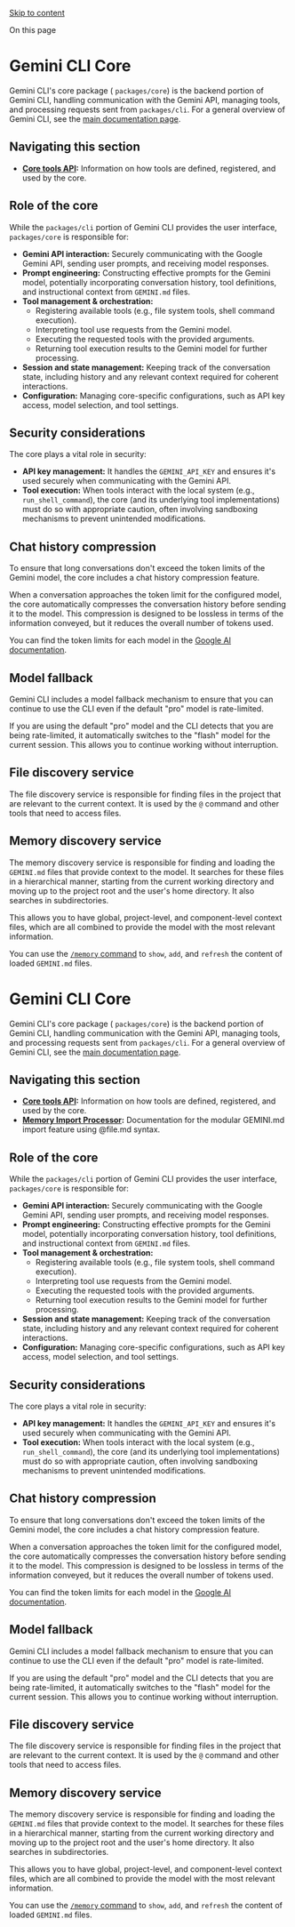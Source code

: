 [Skip to content](https://gemini-cli.xyz/docs/en/core/#VPContent)

On this page

# Gemini CLI Core [​](https://gemini-cli.xyz/docs/en/core/\#gemini-cli-core)

Gemini CLI's core package ( `packages/core`) is the backend portion of Gemini CLI, handling communication with the Gemini API, managing tools, and processing requests sent from `packages/cli`. For a general overview of Gemini CLI, see the [main documentation page](https://gemini-cli.xyz/docs/en/).

## Navigating this section [​](https://gemini-cli.xyz/docs/en/core/\#navigating-this-section)

- **[Core tools API](https://gemini-cli.xyz/docs/en/core/tools-api):** Information on how tools are defined, registered, and used by the core.

## Role of the core [​](https://gemini-cli.xyz/docs/en/core/\#role-of-the-core)

While the `packages/cli` portion of Gemini CLI provides the user interface, `packages/core` is responsible for:

- **Gemini API interaction:** Securely communicating with the Google Gemini API, sending user prompts, and receiving model responses.
- **Prompt engineering:** Constructing effective prompts for the Gemini model, potentially incorporating conversation history, tool definitions, and instructional context from `GEMINI.md` files.
- **Tool management & orchestration:**
  - Registering available tools (e.g., file system tools, shell command execution).
  - Interpreting tool use requests from the Gemini model.
  - Executing the requested tools with the provided arguments.
  - Returning tool execution results to the Gemini model for further processing.
- **Session and state management:** Keeping track of the conversation state, including history and any relevant context required for coherent interactions.
- **Configuration:** Managing core-specific configurations, such as API key access, model selection, and tool settings.

## Security considerations [​](https://gemini-cli.xyz/docs/en/core/\#security-considerations)

The core plays a vital role in security:

- **API key management:** It handles the `GEMINI_API_KEY` and ensures it's used securely when communicating with the Gemini API.
- **Tool execution:** When tools interact with the local system (e.g., `run_shell_command`), the core (and its underlying tool implementations) must do so with appropriate caution, often involving sandboxing mechanisms to prevent unintended modifications.

## Chat history compression [​](https://gemini-cli.xyz/docs/en/core/\#chat-history-compression)

To ensure that long conversations don't exceed the token limits of the Gemini model, the core includes a chat history compression feature.

When a conversation approaches the token limit for the configured model, the core automatically compresses the conversation history before sending it to the model. This compression is designed to be lossless in terms of the information conveyed, but it reduces the overall number of tokens used.

You can find the token limits for each model in the [Google AI documentation](https://ai.google.dev/gemini-api/docs/models).

## Model fallback [​](https://gemini-cli.xyz/docs/en/core/\#model-fallback)

Gemini CLI includes a model fallback mechanism to ensure that you can continue to use the CLI even if the default "pro" model is rate-limited.

If you are using the default "pro" model and the CLI detects that you are being rate-limited, it automatically switches to the "flash" model for the current session. This allows you to continue working without interruption.

## File discovery service [​](https://gemini-cli.xyz/docs/en/core/\#file-discovery-service)

The file discovery service is responsible for finding files in the project that are relevant to the current context. It is used by the `@` command and other tools that need to access files.

## Memory discovery service [​](https://gemini-cli.xyz/docs/en/core/\#memory-discovery-service)

The memory discovery service is responsible for finding and loading the `GEMINI.md` files that provide context to the model. It searches for these files in a hierarchical manner, starting from the current working directory and moving up to the project root and the user's home directory. It also searches in subdirectories.

This allows you to have global, project-level, and component-level context files, which are all combined to provide the model with the most relevant information.

You can use the [`/memory` command](https://gemini-cli.xyz/docs/en/cli/commands) to `show`, `add`, and `refresh` the content of loaded `GEMINI.md` files.

# Gemini CLI Core [​](https://gemini-cli.xyz/docs/en/core/\#gemini-cli-core-1)

Gemini CLI's core package ( `packages/core`) is the backend portion of Gemini CLI, handling communication with the Gemini API, managing tools, and processing requests sent from `packages/cli`. For a general overview of Gemini CLI, see the [main documentation page](https://gemini-cli.xyz/docs/en/).

## Navigating this section [​](https://gemini-cli.xyz/docs/en/core/\#navigating-this-section-1)

- **[Core tools API](https://gemini-cli.xyz/docs/en/core/tools-api):** Information on how tools are defined, registered, and used by the core.
- **[Memory Import Processor](https://gemini-cli.xyz/docs/en/core/memport):** Documentation for the modular GEMINI.md import feature using @file.md syntax.

## Role of the core [​](https://gemini-cli.xyz/docs/en/core/\#role-of-the-core-1)

While the `packages/cli` portion of Gemini CLI provides the user interface, `packages/core` is responsible for:

- **Gemini API interaction:** Securely communicating with the Google Gemini API, sending user prompts, and receiving model responses.
- **Prompt engineering:** Constructing effective prompts for the Gemini model, potentially incorporating conversation history, tool definitions, and instructional context from `GEMINI.md` files.
- **Tool management & orchestration:**
  - Registering available tools (e.g., file system tools, shell command execution).
  - Interpreting tool use requests from the Gemini model.
  - Executing the requested tools with the provided arguments.
  - Returning tool execution results to the Gemini model for further processing.
- **Session and state management:** Keeping track of the conversation state, including history and any relevant context required for coherent interactions.
- **Configuration:** Managing core-specific configurations, such as API key access, model selection, and tool settings.

## Security considerations [​](https://gemini-cli.xyz/docs/en/core/\#security-considerations-1)

The core plays a vital role in security:

- **API key management:** It handles the `GEMINI_API_KEY` and ensures it's used securely when communicating with the Gemini API.
- **Tool execution:** When tools interact with the local system (e.g., `run_shell_command`), the core (and its underlying tool implementations) must do so with appropriate caution, often involving sandboxing mechanisms to prevent unintended modifications.

## Chat history compression [​](https://gemini-cli.xyz/docs/en/core/\#chat-history-compression-1)

To ensure that long conversations don't exceed the token limits of the Gemini model, the core includes a chat history compression feature.

When a conversation approaches the token limit for the configured model, the core automatically compresses the conversation history before sending it to the model. This compression is designed to be lossless in terms of the information conveyed, but it reduces the overall number of tokens used.

You can find the token limits for each model in the [Google AI documentation](https://ai.google.dev/gemini-api/docs/models).

## Model fallback [​](https://gemini-cli.xyz/docs/en/core/\#model-fallback-1)

Gemini CLI includes a model fallback mechanism to ensure that you can continue to use the CLI even if the default "pro" model is rate-limited.

If you are using the default "pro" model and the CLI detects that you are being rate-limited, it automatically switches to the "flash" model for the current session. This allows you to continue working without interruption.

## File discovery service [​](https://gemini-cli.xyz/docs/en/core/\#file-discovery-service-1)

The file discovery service is responsible for finding files in the project that are relevant to the current context. It is used by the `@` command and other tools that need to access files.

## Memory discovery service [​](https://gemini-cli.xyz/docs/en/core/\#memory-discovery-service-1)

The memory discovery service is responsible for finding and loading the `GEMINI.md` files that provide context to the model. It searches for these files in a hierarchical manner, starting from the current working directory and moving up to the project root and the user's home directory. It also searches in subdirectories.

This allows you to have global, project-level, and component-level context files, which are all combined to provide the model with the most relevant information.

You can use the [`/memory` command](https://gemini-cli.xyz/docs/en/cli/commands) to `show`, `add`, and `refresh` the content of loaded `GEMINI.md` files.